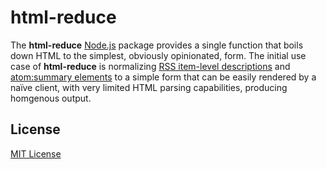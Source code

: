 # html-reduce

The **html-reduce** [Node.js](http://nodejs.org/) package provides a single function that boils down HTML to the simplest, obviously opinionated, form. The initial use case of **html-reduce** is normalizing [RSS item-level descriptions](http://cyber.harvard.edu/rss/encodingDescriptions.html) and [atom:summary elements](https://tools.ietf.org/html/rfc4287#section-4.2.13) to a simple form that can be easily rendered by a naïve client, with very limited HTML parsing capabilities, producing homgenous output.

## License

[MIT License](https://github.com/michaelnisi/html-reduce/blob/master/LICENSE)
